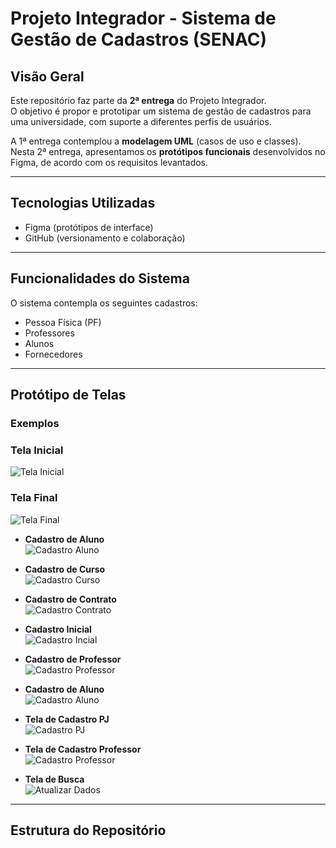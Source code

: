 # Projeto Integrador - Sistema de Gestão de Cadastros (SENAC)

## Visão Geral
Este repositório faz parte da **2ª entrega** do Projeto Integrador.  
O objetivo é propor e prototipar um sistema de gestão de cadastros para uma universidade, com suporte a diferentes perfis de usuários.

A 1ª entrega contemplou a **modelagem UML** (casos de uso e classes).  
Nesta 2ª entrega, apresentamos os **protótipos funcionais** desenvolvidos no Figma, de acordo com os requisitos levantados.

---

##  Tecnologias Utilizadas
- Figma (protótipos de interface)  
- GitHub (versionamento e colaboração)  

---

## Funcionalidades do Sistema
O sistema contempla os seguintes cadastros:

- Pessoa Física (PF)  
- Professores  
- Alunos  
- Fornecedores  


---

## Protótipo de Telas

### Exemplos
### Tela Inicial
![Tela Inicial](Prototipo_Senac/tela_inicial.png)

### Tela Final
![Tela Final](Prototipo_Senac/tela_final.png)

- **Cadastro de Aluno**  
![Cadastro Aluno](Prototipo_Senac/cadastro_aluno_pf.png)  

- **Cadastro de Curso**  
![Cadastro Curso](Prototipo_Senac/cadastro_curso.png)  

- **Cadastro de Contrato**  
![Cadastro Contrato](Prototipo_Senac/cadastro_contrato.png)  

- **Cadastro Inicial**  
![Cadastro Incial](Prototipo_Senac/tela_inicial_de_cadastro.png)  

- **Cadastro de Professor**  
![Cadastro Professor](Prototipo_Senac/cadastro_professor_pf.png)  

- **Cadastro de Aluno**  
![Cadastro Aluno](Prototipo_Senac/tela_cadastro_aluno.png) 

- **Tela de Cadastro PJ**  
![Cadastro PJ](Prototipo_Senac/tela_cadastro_pj.png) 

- **Tela de Cadastro Professor**  
![Cadastro Professor](Prototipo_Senac/tela_cadastro_professor.png) 

- **Tela de Busca**  
![Atualizar Dados](Prototipo_Senac/tela_busca/atualizar_dados.png) 



---

## Estrutura do Repositório
